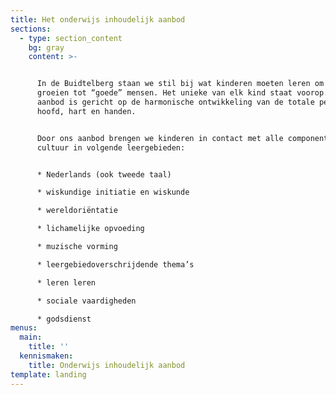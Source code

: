 ```yaml
---
title: Het onderwijs inhoudelijk aanbod
sections:
  - type: section_content
    bg: gray
    content: >-


      In de Buidtelberg staan we stil bij wat kinderen moeten leren om op te
      groeien tot “goede” mensen. Het unieke van elk kind staat voorop. Ons
      aanbod is gericht op de harmonische ontwikkeling van de totale persoon:
      hoofd, hart en handen.


      Door ons aanbod brengen we kinderen in contact met alle componenten van de
      cultuur in volgende leergebieden:


      * Nederlands (ook tweede taal)

      * wiskundige initiatie en wiskunde

      * wereldoriëntatie

      * lichamelijke opvoeding

      * muzische vorming

      * leergebiedoverschrijdende thema’s

      * leren leren

      * sociale vaardigheden

      * godsdienst
menus:
  main:
    title: ''
  kennismaken:
    title: Onderwijs inhoudelijk aanbod
template: landing
---
```

